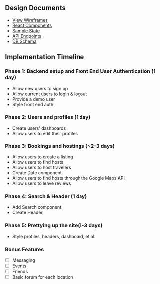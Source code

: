 ## Design Documents
* [View Wireframes][wireframes]
* [React Components][components]
* [Sample State][sample-state]
* [API Endpoints][api-endpoints]
* [DB Schema][schema]

[wireframes]: ./wireframes
[components]: ./component-heirarchy.md
[sample-state]: ./sample-state.md
[api-endpoints]: ./api-endpoints.md
[schema]: ./schema.md

## Implementation Timeline

### Phase 1: Backend setup and Front End User Authentication (1 day)
* Allow new users to sign up
* Allow current users to login & logout
* Provide a demo user
* Style front end auth


### Phase 2: Users and profiles (1 day)

* Create users' dashboards
* Allow users to edit their profiles

### Phase 3: Bookings and hostings (~2-3 days)

* Allow users to create a listing
* Allow users to find hosts
* Allow users to host travelers
* Create Date component
* Allow users to find hosts through the Google Maps API
* Allow users to leave reviews

### Phase 4: Search & Header (1 day)
* Add Search component
* Create Header

### Phase 5: Prettying up the site(1-3 days)
* Style profiles, headers, dashboard, et al.

### Bonus Features
- [ ] Messaging
- [ ] Events
- [ ] Friends
- [ ] Basic forum for each location
